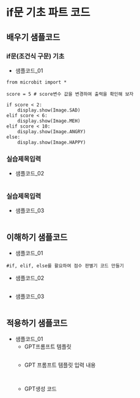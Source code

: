 # if문 기초 파트 코드
## 배우기 샘플코드
### if문(조건식 구문) 기초
* 샘플코드_01
```
from microbit import *

score = 5 # score변수 값을 변경하여 출력을 확인해 보자
 
if score < 2:
    display.show(Image.SAD)
elif score < 6:
    display.show(Image.MEH)
elif score < 10:
    display.show(Image.ANGRY)
else:
    display.show(Image.HAPPY)
```
### 실습제목입력
* 샘플코드_02
```
```

### 실습제목입력
* 샘플코드_03
```
```

## 이해하기 샘플코드
* 샘플코드_01
```
#if, elif, else를 활요하여 점수 판별기 코드 만들기

```

* 샘플코드_02
```
```

* 샘플코드_03
```
```

## 적용하기 샘플코드
* 샘플코드_01
  - GPT프롬프트 템플릿
    ```
  
    ```
  - GPT 프롬프트 템플릿 입력 내용
    ```
   
    ```
  - GPT생성 코드
    ```
   
    ```
